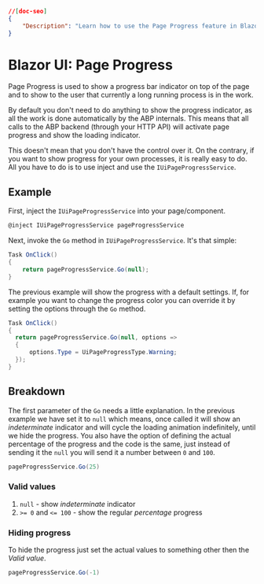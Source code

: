 ```json
//[doc-seo]
{
    "Description": "Learn how to use the Page Progress feature in Blazor UI to enhance user experience with automated and customizable loading indicators."
}
```

# Blazor UI: Page Progress

Page Progress is used to show a progress bar indicator on top of the page and to show to the user that currently a long running process is in the work.

By default you don't need to do anything to show the progress indicator, as all the work is done automatically by the ABP internals. This means that all calls to the ABP backend (through your HTTP API) will activate page progress and show the loading indicator.

This doesn't mean that you don't have the control over it. On the contrary, if you want to show progress for your own processes, it is really easy to do. All you have to do is to use inject and use the `IUiPageProgressService`.

## Example

First, inject the `IUiPageProgressService` into your page/component.

```cs
@inject IUiPageProgressService pageProgressService
```

Next, invoke the `Go` method in `IUiPageProgressService`. It's that simple:

```cs
Task OnClick()
{
    return pageProgressService.Go(null);
}
```

The previous example will show the progress with a default settings. If, for example you want to change the progress color you can override it by setting the options through the `Go` method.

```cs
Task OnClick()
{
  return pageProgressService.Go(null, options =>
  {
      options.Type = UiPageProgressType.Warning;
  });
}
```

## Breakdown

The first parameter of the `Go` needs a little explanation. In the previous example we have set it to `null` which means, once called it will show an _indeterminate_ indicator and will cycle the loading animation indefinitely, until we hide the progress. You also have the option of defining the actual percentage of the progress and the code is the same, just instead of sending it the `null` you will send it a number between `0` and `100`.

```cs
pageProgressService.Go(25)
```

### Valid values

1. `null` - show _indeterminate_ indicator
2. `>= 0` and `<= 100` - show the regular _percentage_ progress

### Hiding progress

To hide the progress just set the actual values to something other then the _Valid value_.

```cs
pageProgressService.Go(-1)
```